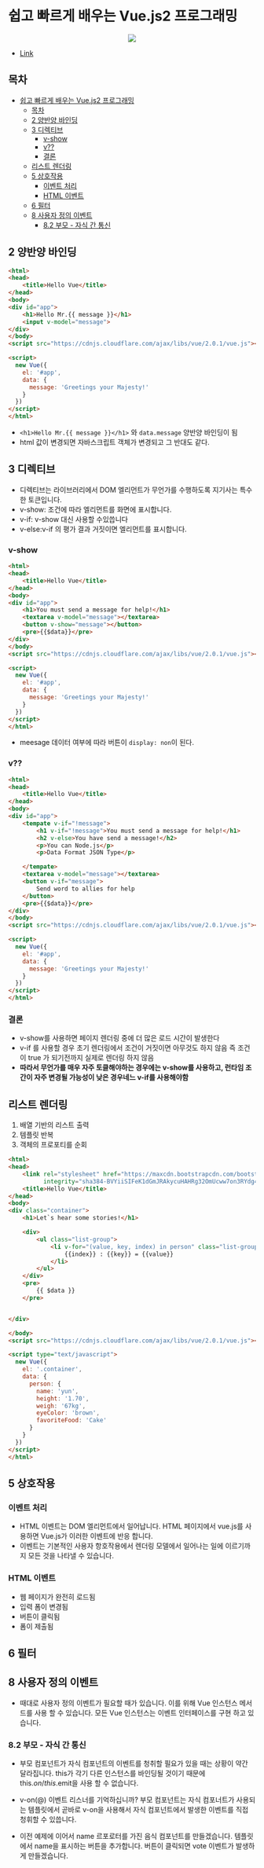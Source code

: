 # 쉽고 빠르게 배우는 Vue.js2 프로그래밍
<p align="center">
	<img src="http://image.kyobobook.co.kr/images/book/xlarge/754/x9791158390754.jpg">
</p>

* [ Link](http://www.kyobobook.col.kr/product/detailViewKor.laf?ejkGb=KOR&mallGb=KOR&barcode=9791158390754&orderClick=LEA&Kc=)

## 목차
<!-- TOC -->

- [쉽고 빠르게 배우는 Vue.js2 프로그래밍](#쉽고-빠르게-배우는-vuejs2-프로그래밍)
    - [목차](#목차)
    - [2 양반양 바인딩](#2-양반양-바인딩)
    - [3 디렉티브](#3-디렉티브)
        - [v-show](#v-show)
        - [v??](#v)
        - [결론](#결론)
    - [리스트 렌더링](#리스트-렌더링)
    - [5 상호작용](#5-상호작용)
        - [이벤트 처리](#이벤트-처리)
        - [HTML 이벤트](#html-이벤트)
    - [6 필터](#6-필터)
    - [8 사용자 정의 이벤트](#8-사용자-정의-이벤트)
        - [8.2 부모 - 자식 간 통신](#82-부모---자식-간-통신)

<!-- /TOC -->

## 2 양반양 바인딩

```html
<html>
<head>
    <title>Hello Vue</title>
</head>
<body>
<div id="app">
    <h1>Hello Mr.{{ message }}</h1>
    <input v-model="message">
</div>
</body>
<script src="https://cdnjs.cloudflare.com/ajax/libs/vue/2.0.1/vue.js"></script>

<script>
  new Vue({
    el: '#app',
    data: {
      message: 'Greetings your Majesty!'
    }
  })
</script>
</html>
```

* `<h1>Hello Mr.{{ message }}</h1>` 와 `data.message` 양반양 바인딩이 됨
* html 값이 변경되면 자바스크립트 객체가 변경되고 그 반대도 같다.

## 3 디렉티브
* 디렉티브는 라이브러리에서 DOM 엘리먼트가 무언가를 수행하도록 지기사는 특수한 토큰입니다.
* v-show: 조건에 따라 엘리먼트를 화면에 표시합니다.
* v-if: v-show 대신 사용할 수있씁니다
* v-else:v-if 의 평가 결과 거짓이면 엘리먼트를 표시합니다.

### v-show
```html
<html>
<head>
    <title>Hello Vue</title>
</head>
<body>
<div id="app">
    <h1>You must send a message for help!</h1>
    <textarea v-model="message"></textarea>
    <button v-show="message"></button>
    <pre>{{$data}}</pre>
</div>
</body>
<script src="https://cdnjs.cloudflare.com/ajax/libs/vue/2.0.1/vue.js"></script>

<script>
  new Vue({
    el: '#app',
    data: {
      message: 'Greetings your Majesty!'
    }
  })
</script>
</html>
```
* meesage 데이터 여부에 따라 버튼이 `display: non`이 된다.

### v??

```html
<html>
<head>
    <title>Hello Vue</title>
</head>
<body>
<div id="app">
    <tempate v-if="!message">
        <h1 v-if="!message">You must send a message for help!</h1>
        <h2 v-else>You have send a message!</h2>
        <p>You can Node.js</p>
        <p>Data Format JSON Type</p>

    </tempate>
    <textarea v-model="message"></textarea>
    <button v-if="message">
        Send word to allies for help
    </button>
    <pre>{{$data}}</pre>
</div>
</body>
<script src="https://cdnjs.cloudflare.com/ajax/libs/vue/2.0.1/vue.js"></script>

<script>
  new Vue({
    el: '#app',
    data: {
      message: 'Greetings your Majesty!'
    }
  })
</script>
</html>
```

### 결론
* v-show를 사용하면 페이지 렌더링 중에 더 많은 로드 시간이 발생한다
* v-if 를 사용할 경우 초기 렌더링에서 조건이 거짓이면 아무것도 하지 않음 즉 조건이 true 가 되기전까지 실제로 렌더링 하지 않음
* **따라서 무언가를 매우 자주 토클해야하는 경우에는 v-show를 사용하고, 런타임 조간이 자주 변경될 가능성이 낮은 경우네느 v-if를 사용해야함**

## 리스트 렌더링

1. 배열 기반의 리스트 출력
2. 템플릿 반복
3. 객체의 프로포티를 순회

```html
<html>
<head>
    <link rel="stylesheet" href="https://maxcdn.bootstrapcdn.com/bootstrap/3.3.7/css/bootstrap.min.css"
          integrity="sha384-BVYiiSIFeK1dGmJRAkycuHAHRg32OmUcww7on3RYdg4Va+PmSTsz/K68vbdEjh4u" crossorigin="anonymous">
    <title>Hello Vue</title>
</head>
<body>
<div class="container">
    <h1>Let`s hear some stories!</h1>

    <div>
        <ul class="list-group">
            <li v-for="(value, key, index) in person" class="list-group-item">
                {{index}} : {{key}} = {{value}}
            </li>
        </ul>
    </div>
    <pre>
        {{ $data }}
    </pre>


</div>

</body>
<script src="https://cdnjs.cloudflare.com/ajax/libs/vue/2.0.1/vue.js"></script>

<script type="text/javascript">
  new Vue({
    el: '.container',
    data: {
      person: {
        name: 'yun',
        height: '1.70',
        weigh: '67kg',
        eyeColor: 'brown',
        favoriteFood: 'Cake'
      }
    }
  })
</script>
</html>
```

## 5 상호작용

### 이벤트 처리
* HTML 이벤트는 DOM 엘리먼트에서 일어납니다. HTML 페이지에서 vue.js를 사용하면 Vue.js가 이러한 이벤트에 반응 합니다.
* 이벤트는 기본적인 사용자 항호작용에서 렌더링 모델에서 일어나는 일에 이르기까지 모든 것을 나타낼 수 있습니다.

### HTML 이벤트
* 웹 페이지가 완전히 로드됨
* 입력 폼이 변경됨
* 버튼이 클릭됨
* 폼이 제출됨

## 6 필터


## 8 사용자 정의 이벤트

* 때대로 사용자 정의 이벤트가 필요할 때가 있습니다. 이를 위해 Vue 인스턴스 메서드를 사용 할 수 있습니다. 모든 Vue 인스턴스는 이벤트 인터페이스를 구현 하고 있습니다.

### 8.2 부모 - 자식 간 통신
* 부모 컴포넌트가 자식 컴포넌트의 이벤트를 청취할 필요가 있을 때는 상황이 약간 달라집니다. this가 각기 다른 인스턴스를 바인딩될 것이기 때문에 this.$on/this.$emit을 사용 할 수 없습니다.

* v-on(@) 이벤트 리스너를 기억하십니까? 부모 컴포넌트는 자식 컴포너트가 사용되는 템플릿에서 곧바로 v-on을 사용해서 자식 컴포넌트에서 발생한 이벤트를 직접 청휘할 수 있씁니다.

* 이전 예제에 이어서 name 르포로터를 가진 음식 컴포넌트를 만들겠습니다. 템플릿에서 name을 표시하는 버튼을 추가합니다. 버튼이 클릭되면 vote 이벤트가 발생하게 만들겠습니다.
